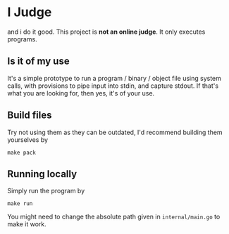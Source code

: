 # I Judge

and i do it good. This project is **not an online judge**. It only executes programs.

## Is it of my use
It's a simple prototype to run a program / binary / object file using system calls, with provisions to pipe input into stdin, and capture stdout. If that's what you are looking for, then yes, it's of your use.

## Build files
Try not using them as they can be outdated, I'd recommend building them yourselves by
```
make pack
```

## Running locally
Simply run the program by 
```
make run
```
You might need to change the absolute path given in `internal/main.go` to make it work.